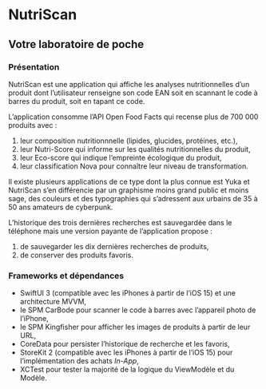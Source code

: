 # NutriScan

## Votre laboratoire de poche

### Présentation

NutriScan est une application qui affiche les analyses nutritionnelles d’un produit dont l’utilisateur renseigne son code EAN soit en scannant le code à barres du produit, soit en tapant ce code.

L’application consomme l’API Open Food Facts qui recense plus de 700 000 produits avec :

1. leur composition nutritionnnelle (lipides, glucides, protéines, etc.),
1. leur Nutri-Score qui informe sur les qualités nutritionnelles du produit,
1. leur Eco-score qui indique l’empreinte écologique du produit,
1. leur classification Nova pour connaître leur niveau de transformation.

Il existe plusieurs applications de ce type dont la plus connue est Yuka et NutriScan s’en différencie par un graphisme moins grand public et moins sage, des couleurs et des typographies qui s’adressent aux urbains de 35 à 50 ans amateurs de cyberpunk.

L’historique des trois dernières recherches est sauvegardée dans le téléphone mais une version payante de l’application propose :

1. de sauvegarder les dix dernières recherches de produits,
1. de conserver des produits favoris.

### Frameworks et dépendances

- SwiftUI 3 (compatible avec les iPhones à partir de l’iOS 15) et une architecture MVVM,
- le SPM CarBode pour scanner le code à barres avec l’appareil photo de l’iPhone,
- le SPM Kingfisher pour afficher les images de produits à partir de leur URL,
- CoreData pour persister l’historique de recherche et les favoris,
- StoreKit 2 (compatible avec les iPhones à partir de l’iOS 15) pour l’implémentation des achats _In-App_,
- XCTest pour tester la majorité de la logique du ViewModèle et du Modèle.
